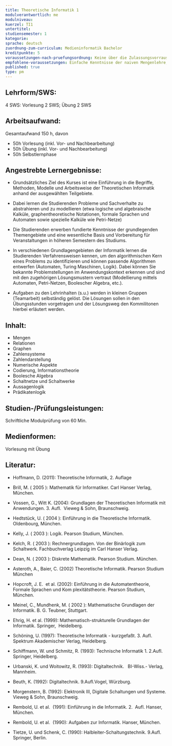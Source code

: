 ```yaml
---
title: Theoretische Informatik 1
modulverantwortlich: me
modulniveau:
kuerzel: TI1
untertitel:
studiensemester: 1
kategorie:
sprache: deutsch
zuordnung-zum-curriculum: Medieninformatik Bachelor
kreditpunkte: 5
voraussetzungen-nach-pruefungsordnung: Keine über die Zulassungsvorrausetzungen hinausgehenden Vorraussetzungen.
empfohlene-voraussetzungen: Einfache Kenntnisse der naiven Mengenlehre, wie sie in der Schule vermittelt und bei der mathematischen Begriffsbildung verwendet werden.
published: true
type: pm
---
```


## Lehrform/SWS:
4 SWS: Vorlesung 2 SWS; Übung 2 SWS

## Arbeitsaufwand:
Gesamtaufwand 150 h, davon
- 50h Vorlesung (inkl. Vor- und Nachbearbeitung)
- 50h Übung (inkl. Vor- und Nachbearbeitung)
- 50h Selbstlernphase 

## Angestrebte Lernergebnisse:

- Grundsätzliches Ziel des Kurses ist eine Einführung in die Begriffe, Methoden, Modelle und Arbeitsweise der Theoretischen Informatik anhand der ausgewählten Teilgebiete.

- Dabei lernen die Studierenden Probleme und Sachverhalte zu abstrahieren und zu modellieren (etwa logische und algebraische Kalküle, graphentheoretische Notationen, formale Sprachen und Automaten sowie spezielle Kalküle wie Petri-Netze)

- Die Studierenden erwerben fundierte Kenntnisse der grundlegenden Themengebiete und eine wesentliche Basis und Vorbereitung für Veranstaltungen in höheren Semestern des Studiums.

- In verschiedenen Grundlagengebieten der Informatik lernen die Studierenden Verfahrensweisen kennen, um den algorithmischen Kern eines Problems zu identifizieren und können passende Algorithmen entwerfen (Automaten, Turing Maschinen, Logik). Dabei können Sie bekannte Problemstellungen im Anwendungskontext erkennen und sind mit den zugehörigen Lösungsmustern vertraut (Modellierung mittels Automaten, Petri-Netzen, Boolescher Algebra, etc.).

- Aufgaben zu den Lehrinhalten (s.u.) werden in kleinen Gruppen (Teamarbeit) selbständig gelöst. Die Lösungen sollen in den Übungsstunden vorgetragen und der Lösungsweg den Kommilitonen hierbei erläutert werden.

## Inhalt:
- Mengen
- Relationen
- Graphen
- Zahlensysteme
- Zahlendarstellung
- Numerische Aspekte
- Codierung, Informationstheorie
- Boolesche Algebra
- Schaltnetze und Schaltwerke
- Aussagenlogik
- Prädikatenlogik

## Studien-/Prüfungsleistungen:
Schriftliche Modulprüfung von 60 Min.

## Medienformen:
Vorlesung mit Übung

## Literatur:
- Hoffmann, D. (2011): Theoretische Informatik, 2. Auflage

- Brill, M. ( 2005 ): Mathematik für Informatiker. Carl Hanser Verlag, München.

- Vossen, G., Witt K. (2004): Grundlagen der Theoretischen Informatik mit Anwendungen. 3. Aufl.  Vieweg & Sohn, Braunschweig.

- Hedtstück, U. ( 2004 ): Einführung in die Theoretische Informatik. Oldenbourg, München.

- Kelly, J. ( 2003 ): Logik. Pearson Studium, München.

- Kelch, R. ( 2003 ): Rechnergrundlagen. Von der Binärlogik zum Schaltwerk. Fachbuchverlag Leipzig im Carl Hanser Verlag.

- Dean, N. ( 2003 ): Diskrete Mathematik. Pearson Studium. München.

- Asteroth, A., Baier, C. (2002) Theoretische Informatik. Pearson Studium München

- Hopcroft, J. E.  et al. (2002): Einführung in die Automatentheorie, Formale Sprachen und Kom plexitätstheorie. Pearson Studium, München.

- Meinel, C., Mundhenk, M. ( 2002 ): Mathematische Grundlagen der Informatik. B. G. Teubner, Stuttgart.

- Ehrig, H. et al. (1999): Mathematisch-strukturelle Grundlagen der Informatik. Springer,  Heidelberg.

- Schöning, U. (1997): Theoretische Informatik - kurzgefaßt. 3. Aufl. Spektrum Akademischer Verlag, Heidelberg.

- Schiffmann, W. und Schmitz, R. (1993): Technische Informatik 1. 2.Aufl. Springer, Heidelberg.

- Urbanski, K. und Woitowitz, R. (1993): Digitaltechnik.   BI-Wiss.- Verlag, Mannheim.

- Beuth, K. (1992): Digitaltechnik. 9.Aufl.Vogel, Würzburg.

- Morgenstern, B. (1992): Elektronik III, Digitale Schaltungen und Systeme. Vieweg & Sohn, Braunschweig.

- Rembold, U. et al.  (1991): Einführung in die Informatik. 2.  Aufl. Hanser, München.                               

- Rembold, U. et al.  (1990): Aufgaben zur Informatik. Hanser, München.

- Tietze, U. und Schenk, C. (1990): Halbleiter-Schaltungstechnik. 9.Aufl. Springer, Berlin.

